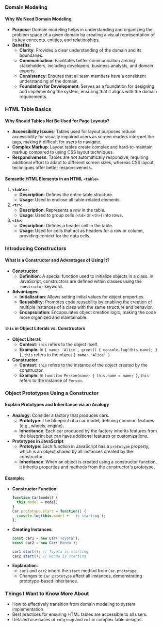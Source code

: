### Domain Modeling

#### Why We Need Domain Modeling
- **Purpose**: Domain modeling helps in understanding and organizing the problem space of a given domain by creating a visual representation of its key concepts, entities, and relationships.
- **Benefits**:
  - **Clarity**: Provides a clear understanding of the domain and its boundaries.
  - **Communication**: Facilitates better communication among stakeholders, including developers, business analysts, and domain experts.
  - **Consistency**: Ensures that all team members have a consistent understanding of the domain.
  - **Foundation for Development**: Serves as a foundation for designing and implementing the system, ensuring that it aligns with the domain requirements.

### HTML Table Basics

#### Why Should Tables Not Be Used for Page Layouts?
- **Accessibility Issues**: Tables used for layout purposes reduce accessibility for visually impaired users as screen readers interpret the tags, making it difficult for users to navigate.
- **Complex Markup**: Layout tables create complex and hard-to-maintain markup compared to using CSS layout techniques.
- **Responsiveness**: Tables are not automatically responsive, requiring additional effort to adapt to different screen sizes, whereas CSS layout techniques offer better responsiveness.

#### Semantic HTML Elements in an HTML `<table>`
1. **`<table>`**:
   - **Description**: Defines the entire table structure.
   - **Usage**: Used to enclose all table-related elements.
2. **`<tr>`**:
   - **Description**: Represents a row in the table.
   - **Usage**: Used to group cells (`<td>` or `<th>`) into rows.
3. **`<th>`**:
   - **Description**: Defines a header cell in the table.
   - **Usage**: Used for cells that act as headers for a row or column, providing context for the data cells.

### Introducing Constructors

#### What is a Constructor and Advantages of Using It?
- **Constructor**:
  - **Definition**: A special function used to initialize objects in a class. In JavaScript, constructors are defined within classes using the `constructor` keyword.
- **Advantages**:
  - **Initialization**: Allows setting initial values for object properties.
  - **Reusability**: Promotes code reusability by enabling the creation of multiple instances of a class with the same structure and behavior.
  - **Encapsulation**: Encapsulates object creation logic, making the code more organized and maintainable.

#### `this` in Object Literals vs. Constructors
- **Object Literal**:
  - **Context**: `this` refers to the object itself.
  - **Example**: In `{ name: 'Alice', greet() { console.log(this.name); } }`, `this` refers to the object `{ name: 'Alice' }`.
- **Constructor**:
  - **Context**: `this` refers to the instance of the object created by the constructor.
  - **Example**: In `function Person(name) { this.name = name; }`, `this` refers to the instance of `Person`.

### Object Prototypes Using a Constructor

#### Explain Prototypes and Inheritance via an Analogy
- **Analogy**: Consider a factory that produces cars.
  - **Prototype**: The blueprint of a car model, defining common features (e.g., wheels, engine).
  - **Inheritance**: Each car produced by the factory inherits features from the blueprint but can have additional features or customizations.
- **Prototypes in JavaScript**:
  - **Prototype**: Each function in JavaScript has a `prototype` property, which is an object shared by all instances created by the constructor.
  - **Inheritance**: When an object is created using a constructor function, it inherits properties and methods from the constructor's prototype.

#### Example:
- **Constructor Function**:
  ```javascript
  function Car(model) {
    this.model = model;
  }
  Car.prototype.start = function() {
    console.log(this.model + ' is starting');
  };
  ```
- **Creating Instances**:
  ```javascript
  const car1 = new Car('Toyota');
  const car2 = new Car('Honda');
  
  car1.start(); // Toyota is starting
  car2.start(); // Honda is starting
  ```
- **Explanation**:
  - `car1` and `car2` inherit the `start` method from `Car.prototype`.
  - Changes to `Car.prototype` affect all instances, demonstrating prototype-based inheritance.

### Things I Want to Know More About
- How to effectively transition from domain modeling to system implementation.
- Best practices for ensuring HTML tables are accessible to all users.
- Detailed use cases of `colgroup` and `col` in complex table designs.